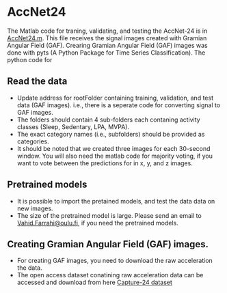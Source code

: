 # AccNet24

The Matlab code for traning, validating, and testing the AccNet-24 is in [AccNet24.m](AccNet24.m). This file receives the signal images created with  Gramian Angular Field (GAF). Crearing Gramian Angular Field (GAF) images was done with pyts (A Python Package for Time Series Classification). The python code for 

## Read the data 
- Update address for rootFolder containing training, validation, and test data (GAF images).  i.e., there is a seperate code for converting signal to GAF images.
- The folders should contain 4 sub-folders each contaning activity classes (Sleep, Sedentary, LPA, MVPA).  
- The exact category names (i.e., subfolders) should be provided as categories.
- It should be noted that we created three images for each 30-second window. You will also need the matlab code for majority voting, if you want to vote between the predictions for in x, y, and z images. 

## Pretrained models
- It is possible to import the pretained models, and test the data data on new images. 
- The size of the pretrained model is large. Please send an email to Vahid.Farrahi@oulu.fi, if you need the pretrained models. 

## Creating Gramian Angular Field (GAF) images.
- For creating GAF images, you need to download the raw acceleration the data. 
- The open access dataset conatining raw acceleration data can be accessed and download from here [Capture-24 dataset](https://github.com/OxWearables/capture24)

